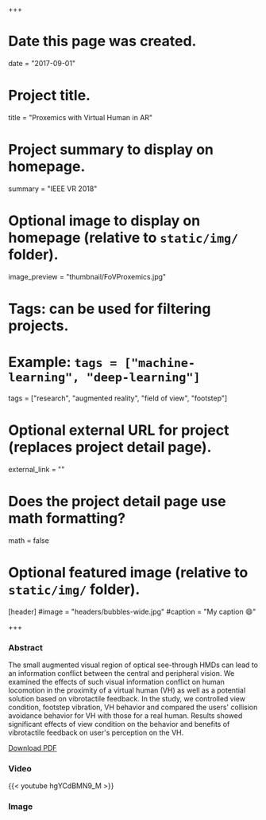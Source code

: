 +++
# Date this page was created.
date = "2017-09-01"

# Project title.
title = "Proxemics with Virtual Human in AR"

# Project summary to display on homepage.
summary = "IEEE VR 2018"

# Optional image to display on homepage (relative to `static/img/` folder).
image_preview = "thumbnail/FoVProxemics.jpg"

# Tags: can be used for filtering projects.
# Example: `tags = ["machine-learning", "deep-learning"]`
tags = ["research", "augmented reality", "field of view", "footstep"]

# Optional external URL for project (replaces project detail page).
external_link = ""

# Does the project detail page use math formatting?
math = false

# Optional featured image (relative to `static/img/` folder).
[header]
#image = "headers/bubbles-wide.jpg"
#caption = "My caption :smile:"

+++
### Abstract
The small augmented visual region of optical see-through HMDs can lead to an information conflict between the central and peripheral vision.
We examined the effects of such visual information conflict on human locomotion in the proximity of a virtual human (VH) as well as a potential solution based on vibrotactile feedback.
In the study, we controlled view condition, footstep vibration, VH behavior and compared the users' collision avoidance behavior for VH with those for a real human.
Results showed significant effects of view condition on the behavior and benefits of vibrotactile feedback on user's perception on the VH.

[Download PDF](/files/pdf/2018_ieeevr_fovproxemics_pre.pdf)

### Video
{{< youtube hgYCdBMN9_M >}}

### Image
